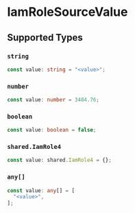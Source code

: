 # IamRoleSourceValue


## Supported Types

### `string`

```typescript
const value: string = "<value>";
```

### `number`

```typescript
const value: number = 3484.76;
```

### `boolean`

```typescript
const value: boolean = false;
```

### `shared.IamRole4`

```typescript
const value: shared.IamRole4 = {};
```

### `any[]`

```typescript
const value: any[] = [
  "<value>",
];
```

